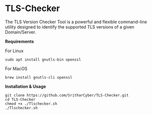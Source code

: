# TLS-Checker
The TLS Version Checker Tool is a powerful and flexible command-line utility designed to identify the supported TLS versions of a given Domain/Server. 

**Requirements**

For Linux
~~~~~~~~~~~~~~~~~~~~~~~~~~~~~~~~~
sudo apt install gnutls-bin openssl
~~~~~~~~~~~~~~~~~~~~~~~~~~~~~~~~~
For MacOS
~~~~~~~~~~~~~~~~~~~~~~~~~~~~~~~~~
brew install gnutls-cli openssl
~~~~~~~~~~~~~~~~~~~~~~~~~~~~~~~~~


**Installation & Usage**
~~~~~~~~~~~~~~~~~~~~~~~~~~~~~~~~~
git clone https://github.com/SritharCyber/TLS-Checker.git
cd TLS-Checker
chmod +x ./Tlschecker.sh
./Tlschecker.sh
~~~~~~~~~~~~~~~~~~~~~~~~~~~~~~~~~
